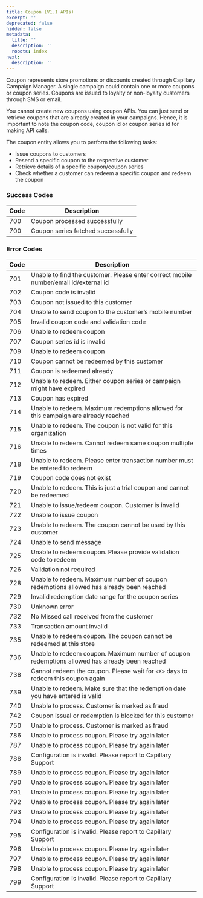 ```yaml
---
title: Coupon (V1.1 APIs)
excerpt: ''
deprecated: false
hidden: false
metadata:
  title: ''
  description: ''
  robots: index
next:
  description: ''
---
```

Coupon represents store promotions or discounts created through Capillary Campaign Manager. A single campaign could contain one or more coupons or coupon series. Coupons are issued to loyalty or non-loyalty customers through SMS or email.

You cannot create new coupons using coupon APIs. You can just send or retrieve coupons that are already created in your campaigns. Hence, it is important to note the coupon code, coupon id or coupon series id for making API calls.

The coupon entity allows you to perform the following tasks:

* Issue coupons to customers
* Resend a specific coupon to the respective customer
* Retrieve details of a specific coupon/coupon series
* Check whether a customer can redeem a specific coupon and redeem the coupon

### Success Codes

| Code | Description                        |
| ---- | ---------------------------------- |
| 700  | Coupon processed successfully      |
| 700  | Coupon series fetched successfully |

### Error Codes

| Code | Description                                                                                    |
| ---- | ---------------------------------------------------------------------------------------------- |
| 701  | Unable to find the customer. Please enter correct mobile number/email id/external id           |
| 702  | Coupon code is invalid                                                                         |
| 703  | Coupon not issued to this customer                                                             |
| 704  | Unable to send coupon to the customer’s mobile number                                          |
| 705  | Invalid coupon code and validation code                                                        |
| 706  | Unable to redeem coupon                                                                        |
| 707  | Coupon series id is invalid                                                                    |
| 709  | Unable to redeem coupon                                                                        |
| 710  | Coupon cannot be redeemed by this customer                                                     |
| 711  | Coupon is redeemed already                                                                     |
| 712  | Unable to redeem. Either coupon series or campaign might have expired                          |
| 713  | Coupon has expired                                                                             |
| 714  | Unable to redeem. Maximum redemptions allowed for this campaign are already reached            |
| 715  | Unable to redeem. The coupon is not valid for this organization                                |
| 716  | Unable to redeem. Cannot redeem same coupon multiple times                                     |
| 718  | Unable to redeem. Please enter transaction number must be entered to redeem                    |
| 719  | Coupon code does not exist                                                                     |
| 720  | Unable to redeem. This is just a trial coupon and cannot be redeemed                           |
| 721  | Unable to issue/redeem coupon. Customer is invalid                                             |
| 722  | Unable to issue coupon                                                                         |
| 723  | Unable to redeem. The coupon cannot be used by this customer                                   |
| 724  | Unable to send message                                                                         |
| 725  | Unable to redeem coupon. Please provide validation code to redeem                              |
| 726  | Validation not required                                                                        |
| 728  | Unable to redeem. Maximum number of coupon redemptions allowed has already been reached        |
| 729  | Invalid redemption date range for the coupon series                                            |
| 730  | Unknown error                                                                                  |
| 732  | No Missed call received from the customer                                                      |
| 733  | Transaction amount invalid                                                                     |
| 735  | Unable to redeem coupon. The coupon cannot be redeemed at this store                           |
| 736  | Unable to redeem coupon. Maximum number of coupon redemptions allowed has already been reached |
| 738  | Cannot redeem the coupon. Please wait for `<X>` days to redeem this coupon again               |
| 739  | Unable to redeem. Make sure that the redemption date you have entered is valid                 |
| 740  | Unable to process. Customer is marked as fraud                                                 |
| 742  | Coupon issual or redemption is blocked for this customer                                       |
| 750  | Unable to process. Customer is marked as fraud                                                 |
| 786  | Unable to process coupon. Please try again later                                               |
| 787  | Unable to process coupon. Please try again later                                               |
| 788  | Configuration is invalid. Please report to Capillary Support                                   |
| 789  | Unable to process coupon. Please try again later                                               |
| 790  | Unable to process coupon. Please try again later                                               |
| 791  | Unable to process coupon. Please try again later                                               |
| 792  | Unable to process coupon. Please try again later                                               |
| 793  | Unable to process coupon. Please try again later                                               |
| 794  | Unable to process coupon. Please try again later                                               |
| 795  | Configuration is invalid. Please report to Capillary Support                                   |
| 796  | Unable to process coupon. Please try again later                                               |
| 797  | Unable to process coupon. Please try again later                                               |
| 798  | Unable to process coupon. Please try again later                                               |
| 799  | Configuration is invalid. Please report to Capillary Support                                   |